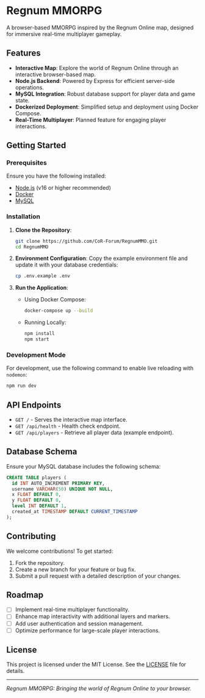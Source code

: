 # Regnum MMORPG

A browser-based MMORPG inspired by the Regnum Online map, designed for immersive real-time multiplayer gameplay.

## Features

- **Interactive Map**: Explore the world of Regnum Online through an interactive browser-based map.
- **Node.js Backend**: Powered by Express for efficient server-side operations.
- **MySQL Integration**: Robust database support for player data and game state.
- **Dockerized Deployment**: Simplified setup and deployment using Docker Compose.
- **Real-Time Multiplayer**: Planned feature for engaging player interactions.

## Getting Started

### Prerequisites

Ensure you have the following installed:
- [Node.js](https://nodejs.org/) (v16 or higher recommended)
- [Docker](https://www.docker.com/)
- [MySQL](https://www.mysql.com/)

### Installation

1. **Clone the Repository**:
   ```bash
   git clone https://github.com/CoR-Forum/RegnumMMO.git
   cd RegnumMMO
   ```

2. **Environment Configuration**:
   Copy the example environment file and update it with your database credentials:
   ```bash
   cp .env.example .env
   ```

3. **Run the Application**:
   - Using Docker Compose:
     ```bash
     docker-compose up --build
     ```
   - Running Locally:
     ```bash
     npm install
     npm start
     ```

### Development Mode

For development, use the following command to enable live reloading with `nodemon`:
```bash
npm run dev
```

## API Endpoints

- `GET /` - Serves the interactive map interface.
- `GET /api/health` - Health check endpoint.
- `GET /api/players` - Retrieve all player data (example endpoint).

## Database Schema

Ensure your MySQL database includes the following schema:

```sql
CREATE TABLE players (
  id INT AUTO_INCREMENT PRIMARY KEY,
  username VARCHAR(50) UNIQUE NOT NULL,
  x FLOAT DEFAULT 0,
  y FLOAT DEFAULT 0,
  level INT DEFAULT 1,
  created_at TIMESTAMP DEFAULT CURRENT_TIMESTAMP
);
```

## Contributing

We welcome contributions! To get started:
1. Fork the repository.
2. Create a new branch for your feature or bug fix.
3. Submit a pull request with a detailed description of your changes.

## Roadmap

- [ ] Implement real-time multiplayer functionality.
- [ ] Enhance map interactivity with additional layers and markers.
- [ ] Add user authentication and session management.
- [ ] Optimize performance for large-scale player interactions.

## License

This project is licensed under the MIT License. See the [LICENSE](LICENSE) file for details.

---

*Regnum MMORPG: Bringing the world of Regnum Online to your browser.*